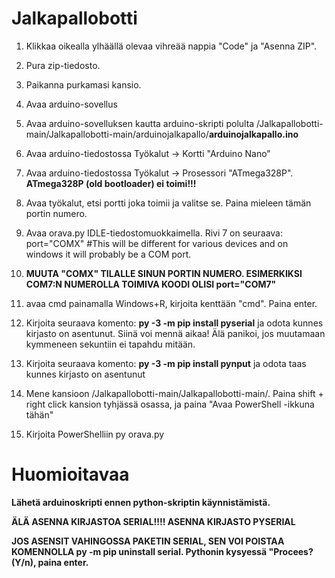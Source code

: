# Jalkapallobotti

1. Klikkaa oikealla ylhäällä olevaa vihreää nappia "Code" ja "Asenna ZIP".

2. Pura zip-tiedosto.

3. Paikanna purkamasi kansio.

4. Avaa arduino-sovellus

5. Avaa arduino-sovelluksen kautta arduino-skripti polulta /Jalkapallobotti-main/Jalkapallobotti-main/arduinojalkapallo/**arduinojalkapallo.ino**

6. Avaa arduino-tiedostossa Työkalut -> Kortti "Arduino Nano"

7. Avaa arduino-tiedostossa Työkalut -> Prosessori "ATmega328P". **ATmega328P (old bootloader) ei toimi!!!**

8. Avaa työkalut, etsi portti joka toimii ja valitse se. Paina mieleen tämän portin numero.

9. Avaa orava.py IDLE-tiedostomuokkaimella. Rivi 7 on seuraava: port="COMX" #This will be different for various devices and on windows it will probably be a COM port.

10. **MUUTA "COMX" TILALLE SINUN PORTIN NUMERO. ESIMERKIKSI COM7:N NUMEROLLA TOIMIVA KOODI OLISI port="COM7"**

11. avaa cmd painamalla Windows+R, kirjoita kenttään "cmd". Paina enter.

12. Kirjoita seuraava komento: **py -3 -m pip install pyserial** ja odota kunnes kirjasto on asentunut. Siinä voi mennä aikaa! Älä panikoi, jos muutamaan kymmeneen sekuntiin ei tapahdu mitään.

13. Kirjoita seuraava komento: **py -3 -m pip install pynput** ja odota taas kunnes kirjasto on asentunut

14. Mene kansioon /Jalkapallobotti-main/Jalkapallobotti-main/. Paina shift + right click kansion tyhjässä osassa, ja paina "Avaa PowerShell -ikkuna tähän"

15. Kirjoita PowerShelliin py orava.py

# Huomioitavaa

**Lähetä arduinoskripti ennen python-skriptin käynnistämistä.**

**ÄLÄ ASENNA KIRJASTOA SERIAL!!!! ASENNA KIRJASTO PYSERIAL** 

**JOS ASENSIT VAHINGOSSA PAKETIN SERIAL, SEN VOI POISTAA KOMENNOLLA py -m pip uninstall serial. Pythonin kysyessä "Procees? (Y/n), paina enter.**
